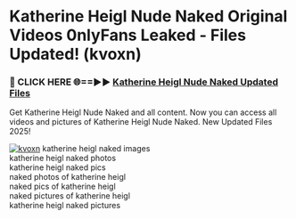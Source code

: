 # Katherine Heigl Nude Naked Original Videos 0nlyFans Leaked - Files Updated! (kvoxn)

<h3>🔴 CLICK HERE 🌐==►► <a href="https://tinyurl.com/up5wt9bj" rel="nofollow">Katherine Heigl Nude Naked Updated Files</a></h3>

Get Katherine Heigl Nude Naked and all content. Now you can access all videos and pictures of Katherine Heigl Nude Naked. New Updated Files 2025!

[![kvoxn](https://i.imgur.com/ABiUzMV.gif)](https://tinyurl.com/up5wt9bj)
katherine heigl naked images<br>
katherine heigl naked photos<br>
katherine heigl naked pics<br>
naked photos of katherine heigl<br>
naked pics of katherine heigl<br>
naked pictures of katherine heigl<br>
katherine heigl naked pictures
